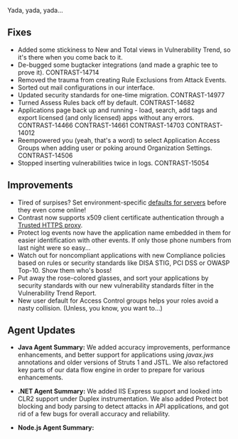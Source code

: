 <!--
title: "Contrast 3.4.1 - June 2017"
description: "Contrast 3.4.1 June 2017"
tags: "3.4.1 June Release Notes"
-->

Yada, yada, yada...

## Fixes
* Added some stickiness to New and Total views in Vulnerability Trend, so it's there when you come back to it.  
* De-bugged some bugtacker integrations (and made a graphic tee to prove it). CONTRAST-14714
* Removed the trauma from creating Rule Exclusions from Attack Events. 
* Sorted out mail configurations in our interface. 
* Updated security standards for one-time migration. CONTRAST-14977
* Turned Assess Rules back off by default. CONTRAST-14682
* Applications page back up and running - load, search, add tags and export licensed (and only licensed) apps without any errors. CONTRAST-14466 CONTRAST-14661 CONTRAST-14703 CONTRAST-14012
* Reempowered you (yeah, that's a word) to select Application Access Groups when adding user or poking around Organization Settings. CONTRAST-14506
* Stopped inserting vulnerabilities twice in logs. CONTRAST-15054

## Improvements 
* Tired of surpises? Set environment-specific [defaults for servers](admin-orgsettings.html#org-server) before they even come online! 
* Contrast now supports x509 client certificate authentication through a [Trusted HTTPS proxy](installation-setupauth.html#http-proxy).
* Protect log events now have the application name embedded in them for easier identification with other events. If only those phone numbers from last night were so easy...
* Watch out for noncompliant applications with new Compliance policies based on rules or security standards like DISA STIG, PCI DSS or OWASP Top-10. Show them who's boss! 
* Put away the rose-colored glasses, and sort your applications by security standards with our new vulnerability standards filter in the Vulnerability Trend Report. 
* New user default for Access Control groups helps your roles avoid a nasty collision. (Unless, you know, you want to...)

## Agent Updates

* **Java Agent Summary:** We added accuracy improvements, performance enhancements, and better support for applications using *javax.jws* annotations and older versions of Struts 1 and JSTL. We also refactored key parts of our data flow engine in order to prepare for various enhancements.

* **.NET Agent Summary:** We added IIS Express support and looked into CLR2 support under Duplex instrumentation. We also added Protect bot blocking and body parsing to detect attacks in API applications, and got rid of a few bugs for overall accuracy and reliability. 

* **Node.js Agent Summary:** 

